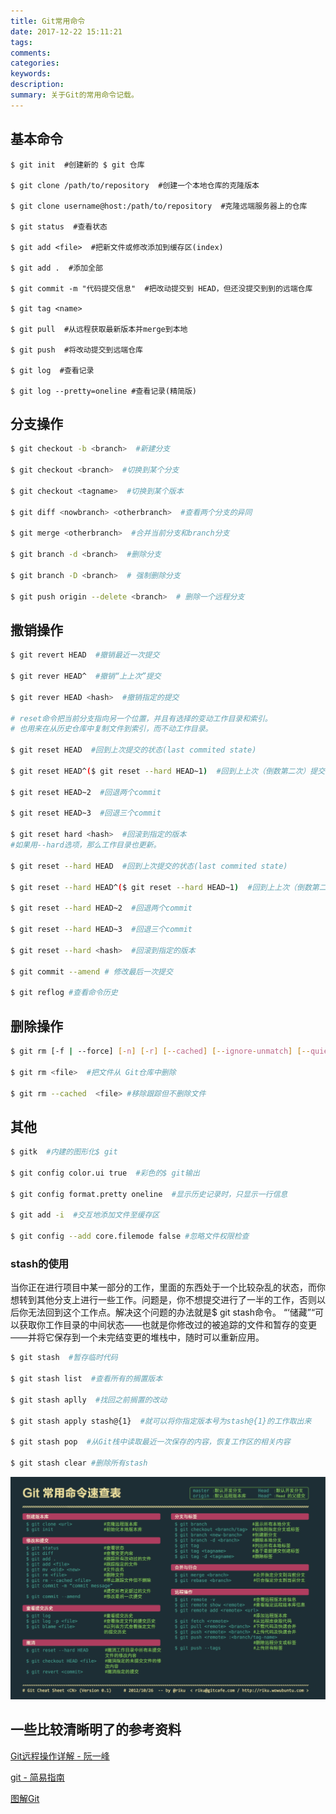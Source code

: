 ```yaml
---
title: Git常用命令
date: 2017-12-22 15:11:21
tags:
comments:
categories:
keywords:
description:
summary: 关于Git的常用命令记载。
---
```


## **基本命令**
```shell
$ git init  #创建新的 $ git 仓库

$ git clone /path/to/repository  #创建一个本地仓库的克隆版本

$ git clone username@host:/path/to/repository  #克隆远端服务器上的仓库

$ git status  #查看状态

$ git add <file>  #把新文件或修改添加到缓存区(index)

$ git add .  #添加全部

$ git commit -m "代码提交信息"  #把改动提交到 HEAD，但还没提交到到的远端仓库

$ git tag <name>

$ git pull  #从远程获取最新版本并merge到本地

$ git push  #将改动提交到远端仓库

$ git log  #查看记录

$ git log --pretty=oneline #查看记录(精简版)
```

## **分支操作**
```bash
$ git checkout -b <branch>  #新建分支

$ git checkout <branch>  #切换到某个分支

$ git checkout <tagname>  #切换到某个版本

$ git diff <nowbranch> <otherbranch>  #查看两个分支的异同

$ git merge <otherbranch>  #合并当前分支和branch分支

$ git branch -d <branch>  #删除分支

$ git branch -D <branch>  # 强制删除分支

$ git push origin --delete <branch>  # 删除一个远程分支
```

## **撒销操作**
```bash
$ git revert HEAD  #撤销最近一次提交

$ git rever HEAD^  #撤销“上上次”提交

$ git rever HEAD <hash>  #撤销指定的提交

# reset命令把当前分支指向另一个位置，并且有选择的变动工作目录和索引。
# 也用来在从历史仓库中复制文件到索引，而不动工作目录。

$ git reset HEAD  #回到上次提交的状态(last commited state)

$ git reset HEAD^($ git reset --hard HEAD~1)  #回到上上次（倒数第二次）提交的状态

$ git reset HEAD~2  #回退两个commit

$ git reset HEAD~3  #回退三个commit

$ git reset hard <hash>  #回滚到指定的版本
#如果用--hard选项，那么工作目录也更新。

$ git reset --hard HEAD  #回到上次提交的状态(last commited state)

$ git reset --hard HEAD^($ git reset --hard HEAD~1)  #回到上上次（倒数第二次）提交的状态

$ git reset --hard HEAD~2  #回退两个commit

$ git reset --hard HEAD~3  #回退三个commit

$ git reset --hard <hash>  #回滚到指定的版本

$ git commit --amend # 修改最后一次提交

$ git reflog #查看命令历史
```

## **删除操作**
```bash
$ git rm [-f | --force] [-n] [-r] [--cached] [--ignore-unmatch] [--quiet] [--] <file>

$ git rm <file>  #把文件从 Git仓库中删除

$ git rm --cached  <file> #移除跟踪但不删除文件
```

## **其他**
```bash
$ gitk  #内建的图形化$ git

$ git config color.ui true  #彩色的$ git输出

$ git config format.pretty oneline  #显示历史记录时，只显示一行信息

$ git add -i  #交互地添加文件至缓存区

$ git config --add core.filemode false #忽略文件权限检查
```

### stash的使用
当你正在进行项目中某一部分的工作，里面的东西处于一个比较杂乱的状态，而你想转到其他分支上进行一些工作。问题是，你不想提交进行了一半的工作，否则以后你无法回到这个工作点。解决这个问题的办法就是$ git stash命令。
“‘储藏”“可以获取你工作目录的中间状态——也就是你修改过的被追踪的文件和暂存的变更——并将它保存到一个未完结变更的堆栈中，随时可以重新应用。

```bash
$ git stash  #暂存临时代码

$ git stash list  #查看所有的搁置版本

$ git stash aplly  #找回之前搁置的改动

$ git stash apply stash@{1}  #就可以将你指定版本号为stash@{1}的工作取出来

$ git stash pop  #从Git栈中读取最近一次保存的内容，恢复工作区的相关内容

$ git stash clear #删除所有stash
```


![](/img/git/Git常用命令表.jpg)


## **一些比较清晰明了的参考资料**

[Git远程操作详解 - 阮一峰](http://www.ruanyifeng.com/blog/2014/06/git_remote.html)

[git - 简易指南](http://rogerdudler.github.io/git-guide/index.zh.html)

[图解Git](http://marklodato.github.io/visual-git-guide/index-zh-cn.html)